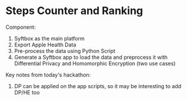 # Steps Counter and Ranking

Component: 
1. Syftbox as the main platform
2. Export Apple Health Data 
3. Pre-process the data using Python Script
4. Generate a Syftbox app to load the data and preprocess it with Differential Privacy and Homomorphic Encryption (two use cases)


Key notes from today's hackathon:
1. DP can be applied on the app scripts, so it may be interesting to add DP/HE too
